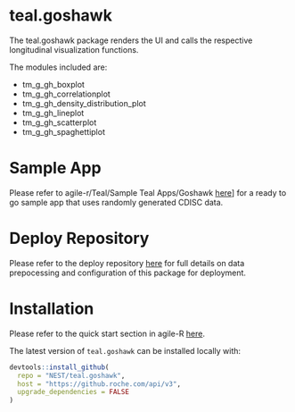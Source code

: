 # teal.goshawk
The teal.goshawk package renders the UI and calls the respective longitudinal visualization functions.

The modules included are:

- tm_g_gh_boxplot
- tm_g_gh_correlationplot
- tm_g_gh_density_distribution_plot
- tm_g_gh_lineplot
- tm_g_gh_scatterplot
- tm_g_gh_spaghettiplot

# Sample App
Please refer to agile-r/Teal/Sample Teal Apps/Goshawk [here](tps://go.roche.com/agile-R)] for a ready to go sample app that uses randomly generated CDISC data.
# Deploy Repository
Please refer to the deploy repository [here](https://github.roche.com/STATSSPA/statsspa_384) for full details on data prepocessing and configuration of this package for deployment.

# Installation

Please refer to the quick start section in agile-R [here](https://go.roche.com/agile-R).

The latest version of `teal.goshawk` can be installed locally with:
```r
devtools::install_github(
  repo = "NEST/teal.goshawk",
  host = "https://github.roche.com/api/v3",
  upgrade_dependencies = FALSE
)
```
